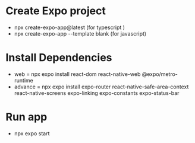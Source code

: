 # Create Expo project
- npx create-expo-app@latest (for typescript )
- npx create-expo-app <project name> --template blank (for javascript)


# Install Dependencies
- web = npx expo install react-dom react-native-web @expo/metro-runtime
- advance = npx expo install expo-router react-native-safe-area-context react-native-screens expo-linking expo-constants expo-status-bar


# Run app
- npx expo start